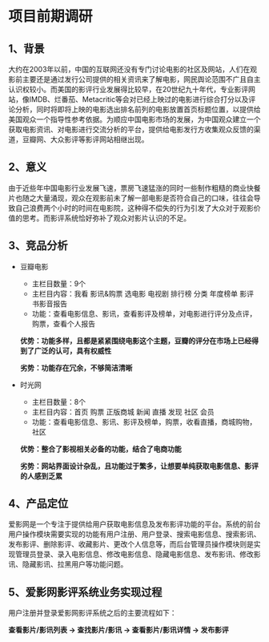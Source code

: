 # 项目前期调研

## 1、背景

大约在2003年以前，中国的互联网还没有专门讨论电影的社区及网站，人们在观影前主要还是通过发行公司提供的相关资讯来了解电影，网民舆论范围不广且自主认识权较小。而美国的影评行业发展得比较早，在20世纪九十年代，专业影评网站，像IMDB、烂番茄、Metacritic等会对已经上映过的电影进行综合打分以及评论分析，同时将即将上映的电影选出排名前列的电影放置首页标题位置，以提供给美国观众一个指导性参考依据。为顺应中国电影市场的发展，为中国观众建立一个获取电影资讯、对电影进行交流分析的平台，提供给电影发行方收集观众反馈的渠道，豆瓣网、大众影评等影评网站相继出现。

## 2、意义

由于近些年中国电影行业发展飞速，票房飞速猛涨的同时一些制作粗糙的商业快餐片也随之大量涌现，观众在观影前未了解一部电影是否符合自己的口味，往往会导致自己浪费两个小时的时间在电影院，这种得不偿失的行为引发了大众对于观影价值的思考。而影评系统恰好弥补了观众对影片认识的不足。

## 3、竞品分析

- 豆瓣电影
  - 主栏目数量：9个
  - 主栏目内容：我看 影讯&购票 选电影 电视剧 排行榜 分类 年度榜单 影评 书影音报告
  - 功能：查看电影信息、影讯，查看影评及榜单，对电影进行评分及点评，购票，查看个人报告

  **优势：功能多样，且都是紧紧围绕电影这个主题，豆瓣的评分在市场上已经得到了广泛的认可，具有权威性**

  **劣势：功能存在冗余，不够简洁清晰**

- 时光网
  - 主栏目数量：8个
  - 主栏目内容：首页 购票 正版商城 新闻 直播 发现 社区 会员
  - 功能：查看电影信息、影讯、影评及榜单，购票，收看直播，商城购物，社区

  **优势：整合了影视相关必备的功能，结合了电商功能**

  **劣势：网站界面设计杂乱，且功能过于繁多，让想要单纯获取电影信息、影评的人感到乏累**

## 4、产品定位

爱影网是一个专注于提供给用户获取电影信息及发布影评功能的平台。系统的前台用户操作模块需要实现的功能有用户注册、用户登录、搜索电影信息、搜索影讯、发布影评、删除影评、收藏影片、更改个人信息等，而后台管理员操作模块则是实现管理员登录、录入电影信息、修改电影信息、隐藏电影信息、发布影讯、修改影讯、隐藏影讯、拉黑用户等功能问题。

## 5、爱影网影评系统业务实现过程

用户注册并登录爱影网影评系统之后的主要流程如下：

**查看影片/影讯列表 -> 查找影片/影讯 -> 查看影片/影讯详情 -> 发布影评**
